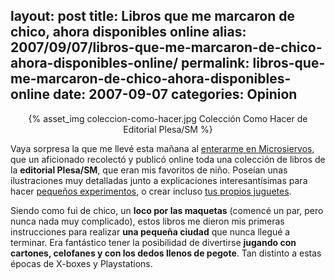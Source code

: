layout: post
title: Libros que me marcaron de chico, ahora disponibles online
alias: 2007/09/07/libros-que-me-marcaron-de-chico-ahora-disponibles-online/
permalink: libros-que-me-marcaron-de-chico-ahora-disponibles-online
date: 2007-09-07
categories: Opinion
---
<div style="text-align: center">{% asset_img coleccion-como-hacer.jpg Colección Como Hacer de Editorial Plesa/SM %}</div>

Vaya sorpresa la que me llevé esta mañana al [enterarme en Microsiervos](http://www.microsiervos.com/archivo/libros/plesa-sm.html), que un aficionado recolectó y publicó online toda una colección de libros de la **editorial Plesa/SM**, que eran mis favoritos de niño. Poseían unas ilustraciones muy detalladas junto a explicaciones interesantísimas para hacer [pequeños experimentos](http://www.paraquenoseolviden.com/gallery2/v/comohacer/experimentos/), o crear incluso [tus propios juguetes](http://www.paraquenoseolviden.com/gallery2/v/comohacer/juguetes_que_funcionan/).

Siendo como fui de chico, un **loco por las maquetas** (comencé un par, pero nunca nada muy complicado), estos libros me dieron mis primeras instrucciones para realizar **una pequeña ciudad** que nunca llegué a terminar. Era fantástico tener la posibilidad de divertirse **jugando con cartones, celofanes y con los dedos llenos de pegote**. Tan distinto a estas épocas de X-boxes y Playstations.
